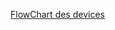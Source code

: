 [FlowChart des devices](https://mermaidjs.github.io/mermaid-live-editor/#/edit/eyJjb2RlIjoiZ3JhcGggVERcblxuZW1ldHRldXJSYWRpb1tFbWV0dGV1ciBSYWRpb10gLS0-IHJlY2VwdGV1clJhZGlvW1JlY2VwdGV1ciBSYWRpb11cbmVtZXR0ZXVyU2lnZm94W0VtZXR0ZXVyIFNpZ2ZveCBXU0czMDNTXSAtLT4gc2lnZm94W0Jhc2UgU3RhdGlvbiBTaWdmb3hdXG5cbnN1YmdyYXBoIGNhcHRldXJzW2RldmljZSA6IENhcHRldXJzIGF1IGZvbmQgZHUgcHVpdCBdXG5jYXB0ZXVyX01lU1QgLS0-IGNlcnZlYXUxe2NvcnRleE0wfVxuY2FwdGV1cl9EQ08gLS0-IGNlcnZlYXUxXG5jYXB0ZXVyX3BIIC0tPiBjZXJ2ZWF1MVxuY2FwdGV1cl9EQk81IC0tPiBjZXJ2ZWF1MVxuY2VydmVhdTEgLS0-IGVtZXR0ZXVyUmFkaW9cbmVuZFxuXG5zdWJncmFwaCB0cmFuc21ldHRldXJbZGV2aWNlIDogRW1ldHRldXIgU2lnZm94XVxucmVjZXB0ZXVyUmFkaW8gLS0-IGNlcnZlYXUye2NvcnRleE0wfVxuR1BTIC0tPiBjZXJ2ZWF1MlxuY2VydmVhdTIgLS0-IGVtZXR0ZXVyU2lnZm94XG5lbmQiLCJtZXJtYWlkIjp7InRoZW1lIjoiZGVmYXVsdCJ9fQ)

